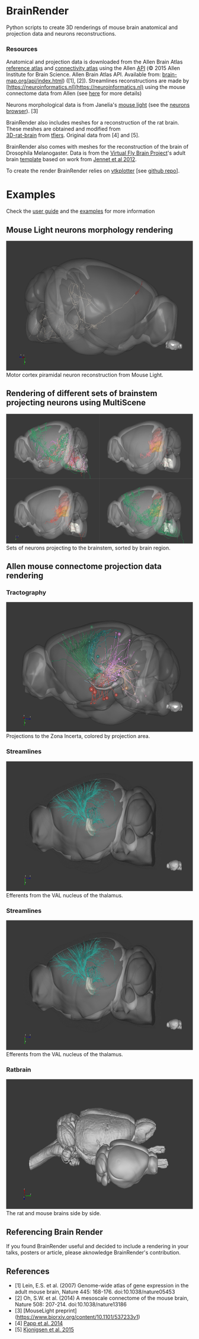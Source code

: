 # BrainRender
Python scripts to create 3D renderings of mouse brain anatomical and projection data and neurons reconstructions. 

### Resources
Anatomical and projection data is downloaded from the  Allen Brain Atlas [reference atlas](http://atlas.brain-map.org)
and [connectivity atlas](http://connectivity.brain-map.org) using the Allen [API](http://help.brain-map.org/display/api/Allen%2BBrain%2BAtlas%2BAPI)
(© 2015 Allen Institute for Brain Science. Allen Brain Atlas API. Available from: [brain-map.org/api/index.html](brain-map.org/api/index.html)) 
([1], [2]).
Streamlines reconstructions are made by [https://neuroinformatics.nl](https://neuroinformatics.nl) using the mouse connectome data from Allen (see [here](https://neuroinformatics.nl/HBP/allen-connectivity-viewer/streamline-downloader.html) for more details)

Neurons morphological data is from Janelia's [mouse light](https://www.janelia.org/project-team/mouselight) 
(see the [neurons browser](http://ml-neuronbrowser.janelia.org)). [3]

BrainRender also includes meshes for a reconstruction of the rat brain. These meshes are obtained and modified from  
[3D-rat-brain](https://github.com/tfiers/3D-rat-brain) from [tfiers](https://github.com/tfiers). Original 
data from [4] and [5]. 

BrainRender also comes with meshes for the reconstruction of the brain of Drosophila Melanogaster. Data is from the [Virtual Fly Brain Project](https://github.com/VirtualFlyBrain)'s adult brain [template](https://github.com/VirtualFlyBrain/DrosAdultBRAINdomains) based on work from [Jennet et al 2012](https://www.cell.com/cell-reports/fulltext/S2211-1247(12)00292-6?_returnURL=https%3A%2F%2Flinkinghub.elsevier.com%2Fretrieve%2Fpii%2FS2211124712002926%3Fshowall%3Dtrue).

To create the render BrainRender relies on [vtkplotter](https://vtkplotter.embl.es) [see [github repo](https://github.com/marcomusy/vtkPlotter)].

# Examples
Check the [user guide](UserGuide.md) and the [examples](Examples) for more information

## Mouse Light neurons morphology rendering
<img src="Screenshots/neuron.png" width="600" height="350">
Motor cortex piramidal neuron reconstruction from Mouse Light.

## Rendering of different sets of brainstem projecting neurons using MultiScene
<img src="Screenshots/multiscene_1.png" width="600" height="350">
Sets of neurons projecting to the brainstem, sorted by brain region.

## Allen mouse connectome projection data rendering
### Tractography
<img src="Screenshots/tractography.png" width="600" height="350">
Projections to the Zona Incerta, colored by projection area.

### Streamlines
<img src="Screenshots/streamlines2.png" width="600" height="350">
Efferents from the VAL nucleus of the thalamus.

### Streamlines
<img src="Screenshots/streamlines2.png" width="600" height="350">
Efferents from the VAL nucleus of the thalamus.

### Ratbrain
<img src="Screenshots/ratbrain2.png" width="600" height="350">
The rat and mouse brains side by side. 


## Referencing Brain Render
If you found BrainRender useful and decided to include a rendering in your talks, posters or article, please aknowledge BrainRender's contribution.


## References
* [1] Lein, E.S. et al. (2007) Genome-wide atlas of gene expression in the adult mouse brain, Nature 445: 168-176. doi:10.1038/nature05453
* [2] Oh, S.W. et al. (2014) A mesoscale connectome of the mouse brain, Nature 508: 207-214. doi:10.1038/nature13186
* [3] [MouseLight preprint] (https://www.biorxiv.org/content/10.1101/537233v1)
* [4] [Papp et al. 2014](https://www.sciencedirect.com/science/article/pii/S1053811914002419)
* [5] [Kjonigsen et al. 2015](https://www.sciencedirect.com/science/article/pii/S105381191500004X)
